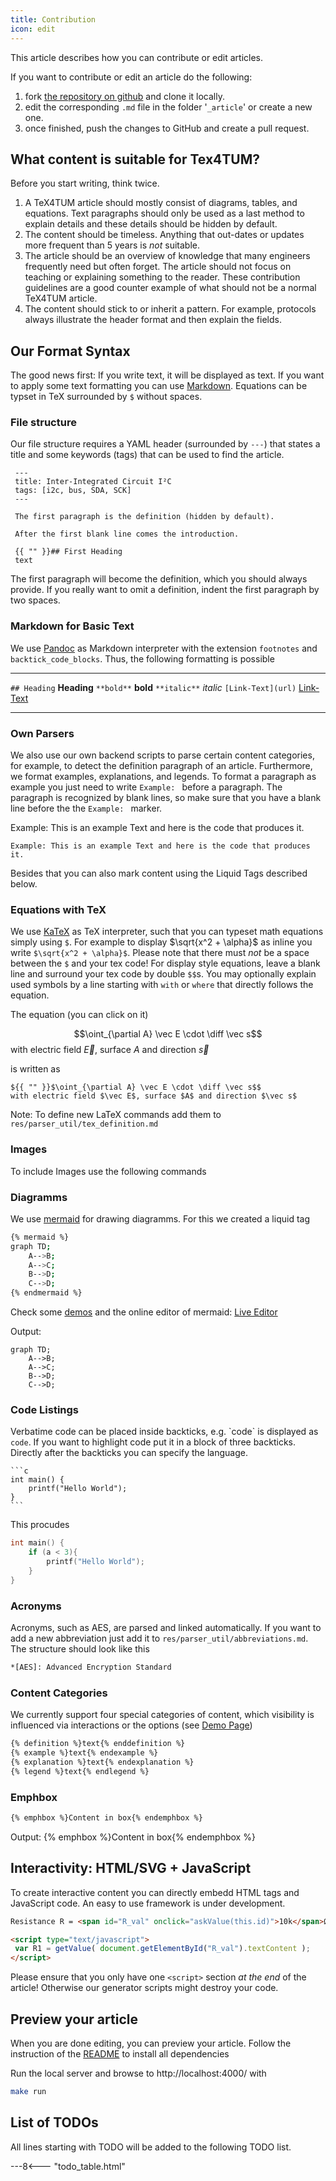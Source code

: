 ```yaml
---
title: Contribution
icon: edit
---
```


This article describes how you can contribute or edit articles.

If you want to contribute or edit an article do the following:

1. fork [the repository on github](https://github.com/latex4ei/tex4tum) and clone it locally.
2. edit the corresponding `.md` file in the folder '`_article`' or create a new one.
3. once finished, push the changes to GitHub and create a pull request.

## What content is suitable for Tex4TUM?
Before you start writing, think twice.

1. A TeX4TUM article should mostly consist of diagrams, tables, and equations. Text paragraphs should only be used as a last method to explain details and these details should be hidden by default.
1. The content should be timeless. Anything that out-dates or updates more frequent than 5 years is *not* suitable.
1. The article should be an overview of knowledge that many engineers frequently need but often forget. The article should not focus on teaching or explaining something to the reader. These contribution guidelines are a good counter example of what should not be a normal TeX4TUM article.
1. The content should stick to or inherit a pattern. For example, protocols always illustrate the header format and then explain the fields.


## Our Format Syntax
The good news first: If you write text, it will be displayed as text. If you want to apply some text formatting you can use [Markdown](/markdown).
Equations can be typset in TeX surrounded by `$` without spaces.

### File structure
Our file structure requires a YAML header (surrounded by `---`) that states a title and some keywords (tags) that can be used to find the article.


```
 ---
 title: Inter-Integrated Circuit I²C
 tags: [i2c, bus, SDA, SCK]
 ---

 The first paragraph is the definition (hidden by default).

 After the first blank line comes the introduction.

 {{ "" }}## First Heading
 text
```


The first paragraph will become the definition, which you should always provide. If you really want to omit a definition, indent the first paragraph by two spaces.


### Markdown for Basic Text
We use [Pandoc](https://pandoc.org/MANUAL.html) as Markdown interpreter with the extension `footnotes` and `backtick_code_blocks`.
Thus, the following formatting is possible

-------------------   -------------------
`## Heading`          **Heading**
`**bold**`            **bold**
`**italic**`          *italic*
`[Link-Text](url)`    [Link-Text](url)
-------------------   -------------------


### Own Parsers
We also use our own backend scripts to parse certain content categories, for example, to detect the definition paragraph of an article.
Furthermore, we format examples, explanations, and legends. To format a paragraph as example you just need to write `Example: ` before a paragraph. The paragraph is recognized by blank lines, so make sure that you have a blank line before the the `Example: ` marker.

Example: This is an example Text and here is the code that produces it.</br>
```
Example: This is an example Text and here is the code that produces it.
```

Besides that you can also mark content using the Liquid Tags described below.


### Equations with TeX
We use [KaTeX](https://khan.github.io/KaTeX/) as TeX interpreter, such that you can typeset math equations simply using `$`.
For example to display $\sqrt{x^2 + \alpha}$ as inline you write `$\sqrt{x^2 + \alpha}$`. Please note that there must *not* be a space between the `$` and your tex code!
For display style equations, leave a blank line and surround your tex code by double `$$`s. You may optionally explain used symbols by a line starting with `with` or `where` that directly follows the equation.

The equation (you can click on it)

$$\oint_{\partial A} \vec E \cdot \diff \vec s$$
with electric field $\vec E$, surface $A$ and direction $\vec s$

is written as
```
${{ "" }}$\oint_{\partial A} \vec E \cdot \diff \vec s$$
with electric field $\vec E$, surface $A$ and direction $\vec s$
```

Note: To define new LaTeX commands add them to `res/parser_util/tex_definition.md`





### Images
To include Images use the following commands




### Diagramms
We use [mermaid](https://knsv.github.io/mermaid) for drawing diagramms. For this we created a liquid tag
```bash
{% mermaid %}
graph TD;
    A-->B;
    A-->C;
    B-->D;
    C-->D;
{% endmermaid %}

```
Check some [demos](https://knsv.github.io/mermaid/#demos9) and the online editor of mermaid: [Live Editor](knsv.github.io/mermaid/live_editor)

Output:
```mermaid
graph TD;
    A-->B;
    A-->C;
    B-->D;
    C-->D;
```



### Code Listings
Verbatime code can be placed inside backticks, e.g. \`code\` is displayed as
`code`.
If you want to highlight code put it in a block of three backticks. Directly after the backticks you can specify the language.

````
```c
int main() {
	printf("Hello World");
}
```
````

This procudes

```c
int main() {
	if (a < 3){
		printf("Hello World");
	}
}
```



### Acronyms
Acronyms, such as AES, are parsed and linked automatically. If you want to add a new abbreviation just add it to `res/parser_util/abbreviations.md`. The structure should look like this
```bash
*[AES]: Advanced Encryption Standard

```


### Content Categories
We currently support four special categories of content, which visibility is influenced via interactions or the options (see [Demo Page](demo.html))
```bash
{% definition %}text{% enddefinition %}
{% example %}text{% endexample %}
{% explanation %}text{% endexplanation %}
{% legend %}text{% endlegend %}

```

### Emphbox
```bash
{% emphbox %}Content in box{% endemphbox %}

```
Output:
{% emphbox %}Content in box{% endemphbox %}



## Interactivity: HTML/SVG + JavaScript
To create interactive content you can directly embedd HTML tags and JavaScript code. An easy to use framework is under development.
```HTML
Resistance R = <span id="R_val" onclick="askValue(this.id)">10k</span>Ω

<script type="text/javascript">
 var R1 = getValue( document.getElementById("R_val").textContent );
</script>
```


Please ensure that you only have one `<script>` section *at the end* of the article! Otherwise our generator scripts might destroy your code.





## Preview your article
When you are done editing, you can preview your article.
Follow the instruction of the [README](https://github.com/latex4ei/tex4tum/blob/master/README.md#contribution) to install all dependencies

Run the local server and browse to http://localhost:4000/ with
```bash
make run
```



## List of TODOs
All lines starting with TODO will be added to the following TODO list.


---8<--- "todo_table.html"

